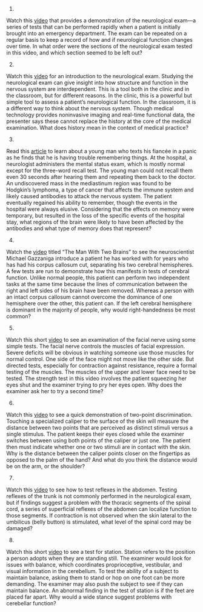 1. 

Watch this [video](http://openstax.org/l/neuroexam) that provides a
demonstration of the neurological exam—a series of tests that can be performed
rapidly when a patient is initially brought into an emergency department. The
exam can be repeated on a regular basis to keep a record of how and if
neurological function changes over time. In what order were the sections of
the neurological exam tested in this video, and which section seemed to be
left out?

2. 

Watch this [video](http://openstax.org/l/neuroexam2) for an introduction to
the neurological exam. Studying the neurological exam can give insight into
how structure and function in the nervous system are interdependent. This is a
tool both in the clinic and in the classroom, but for different reasons. In
the clinic, this is a powerful but simple tool to assess a patient’s
neurological function. In the classroom, it is a different way to think about
the nervous system. Though medical technology provides noninvasive imaging and
real-time functional data, the presenter says these cannot replace the history
at the core of the medical examination. What does history mean in the context
of medical practice?

3. 

Read this [article](http://openstax.org/l/3word) to learn about a young man
who texts his fiancée in a panic as he finds that he is having trouble
remembering things. At the hospital, a neurologist administers the mental
status exam, which is mostly normal except for the three-word recall test. The
young man could not recall them even 30 seconds after hearing them and
repeating them back to the doctor. An undiscovered mass in the mediastinum
region was found to be Hodgkin’s lymphoma, a type of cancer that affects the
immune system and likely caused antibodies to attack the nervous system. The
patient eventually regained his ability to remember, though the events in the
hospital were always elusive. Considering that the effects on memory were
temporary, but resulted in the loss of the specific events of the hospital
stay, what regions of the brain were likely to have been affected by the
antibodies and what type of memory does that represent?

4. 

Watch the [video](http://openstax.org/l/2brains) titled “The Man With Two
Brains” to see the neuroscientist Michael Gazzaniga introduce a patient he has
worked with for years who has had his corpus callosum cut, separating his two
cerebral hemispheres. A few tests are run to demonstrate how this manifests in
tests of cerebral function. Unlike normal people, this patient can perform two
independent tasks at the same time because the lines of communication between
the right and left sides of his brain have been removed. Whereas a person with
an intact corpus callosum cannot overcome the dominance of one hemisphere over
the other, this patient can. If the left cerebral hemisphere is dominant in
the majority of people, why would right-handedness be most common?

5. 

Watch this short [video](http://openstax.org/l/facialnerve) to see an
examination of the facial nerve using some simple tests. The facial nerve
controls the muscles of facial expression. Severe deficits will be obvious in
watching someone use those muscles for normal control. One side of the face
might not move like the other side. But directed tests, especially for
contraction against resistance, require a formal testing of the muscles. The
muscles of the upper and lower face need to be tested. The strength test in
this video involves the patient squeezing her eyes shut and the examiner
trying to pry her eyes open. Why does the examiner ask her to try a second
time?

6. 

Watch this [video](http://openstax.org/l/2point) to see a quick demonstration
of two-point discrimination. Touching a specialized caliper to the surface of
the skin will measure the distance between two points that are perceived as
distinct stimuli versus a single stimulus. The patient keeps their eyes closed
while the examiner switches between using both points of the caliper or just
one. The patient then must indicate whether one or two stimuli are in contact
with the skin. Why is the distance between the caliper points closer on the
fingertips as opposed to the palm of the hand? And what do you think the
distance would be on the arm, or the shoulder?

7. 

Watch this [video](http://openstax.org/l/reflextest) to see how to test
reflexes in the abdomen. Testing reflexes of the trunk is not commonly
performed in the neurological exam, but if findings suggest a problem with the
thoracic segments of the spinal cord, a series of superficial reflexes of the
abdomen can localize function to those segments. If contraction is not
observed when the skin lateral to the umbilicus (belly button) is stimulated,
what level of the spinal cord may be damaged?

8. 

Watch this short [video](http://openstax.org/l/stationtest) to see a test for
station. Station refers to the position a person adopts when they are standing
still. The examiner would look for issues with balance, which coordinates
proprioceptive, vestibular, and visual information in the cerebellum. To test
the ability of a subject to maintain balance, asking them to stand or hop on
one foot can be more demanding. The examiner may also push the subject to see
if they can maintain balance. An abnormal finding in the test of station is if
the feet are placed far apart. Why would a wide stance suggest problems with
cerebellar function?

